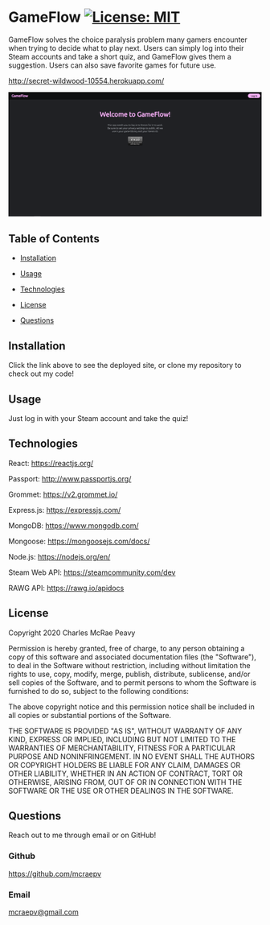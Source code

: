 # GameFlow [![License: MIT](https://img.shields.io/badge/License-MIT-yellow.svg)](https://opensource.org/licenses/MIT)

GameFlow solves the choice paralysis problem many gamers encounter when trying
to decide what to play next. Users can simply log into their Steam accounts and
take a short quiz, and GameFlow gives them a suggestion. Users can also save favorite 
games for future use.

http://secret-wildwood-10554.herokuapp.com/

![Home Page](./assets/gameflowpic.png)

## Table of Contents

- [Installation](#installation)

- [Usage](#usage)

- [Technologies](#technologies)

- [License](#license)

- [Questions](#questions)

## Installation

Click the link above to see the deployed site, or clone my repository to check
out my code!

## Usage

Just log in with your Steam account and take the quiz!

## Technologies

React: https://reactjs.org/

Passport: http://www.passportjs.org/

Grommet: https://v2.grommet.io/

Express.js: https://expressjs.com/

MongoDB: https://www.mongodb.com/

Mongoose: https://mongoosejs.com/docs/

Node.js: https://nodejs.org/en/

Steam Web API: https://steamcommunity.com/dev

RAWG API: https://rawg.io/apidocs


## License

Copyright 2020 Charles McRae Peavy

Permission is hereby granted, free of charge, to any person obtaining a copy of
this software and associated documentation files (the "Software"), to deal in
the Software without restriction, including without limitation the rights to
use, copy, modify, merge, publish, distribute, sublicense, and/or sell copies of
the Software, and to permit persons to whom the Software is furnished to do so,
subject to the following conditions:

The above copyright notice and this permission notice shall be included in all
copies or substantial portions of the Software.

THE SOFTWARE IS PROVIDED "AS IS", WITHOUT WARRANTY OF ANY KIND, EXPRESS OR
IMPLIED, INCLUDING BUT NOT LIMITED TO THE WARRANTIES OF MERCHANTABILITY, FITNESS
FOR A PARTICULAR PURPOSE AND NONINFRINGEMENT. IN NO EVENT SHALL THE AUTHORS OR
COPYRIGHT HOLDERS BE LIABLE FOR ANY CLAIM, DAMAGES OR OTHER LIABILITY, WHETHER
IN AN ACTION OF CONTRACT, TORT OR OTHERWISE, ARISING FROM, OUT OF OR IN
CONNECTION WITH THE SOFTWARE OR THE USE OR OTHER DEALINGS IN THE SOFTWARE.

## Questions

Reach out to me through email or on GitHub!

### Github

https://github.com/mcraepv

### Email

mcraepv@gmail.com
